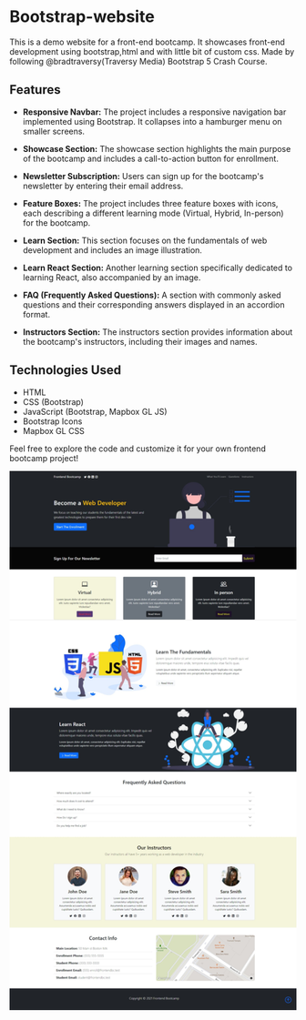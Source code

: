 # Bootstrap-website

This is a demo website for a front-end bootcamp. It showcases front-end development using bootstrap,html and with little bit of custom css.
Made by following @bradtraversy(Traversy Media) Bootstrap 5 Crash Course.

## Features

- **Responsive Navbar:** The project includes a responsive navigation bar implemented using Bootstrap. It collapses into a hamburger menu on smaller screens.

- **Showcase Section:** The showcase section highlights the main purpose of the bootcamp and includes a call-to-action button for enrollment.

- **Newsletter Subscription:** Users can sign up for the bootcamp's newsletter by entering their email address.

- **Feature Boxes:** The project includes three feature boxes with icons, each describing a different learning mode (Virtual, Hybrid, In-person) for the bootcamp.

- **Learn Section:** This section focuses on the fundamentals of web development and includes an image illustration.

- **Learn React Section:** Another learning section specifically dedicated to learning React, also accompanied by an image.

- **FAQ (Frequently Asked Questions):** A section with commonly asked questions and their corresponding answers displayed in an accordion format.

- **Instructors Section:** The instructors section provides information about the bootcamp's instructors, including their images and names.

## Technologies Used

- HTML
- CSS (Bootstrap)
- JavaScript (Bootstrap, Mapbox GL JS)
- Bootstrap Icons
- Mapbox GL CSS

Feel free to explore the code and customize it for your own frontend bootcamp project!


![Website Screenshot](website.jpeg)
